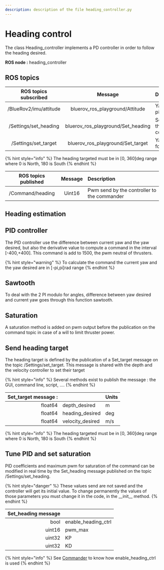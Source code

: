 ```yaml
---
description: description of the file heading_controller.py
---
```


# Heading control

The class Heading\_controller implements a PD controller in order to follow the heading desired.

**ROS node :** heading\_controller

## ROS topics

| ROS topics subscribed | Message | Description |
| :---: | :---: | :--- |
| /BlueRov2/imu/attitude | bluerov\_ros\_playground/Attitude | Yaw in \[-pi,pi\]rad |
| /Settings/set\_heading | bluerov\_ros\_playground/Set\_heading | Settings for the controller |
| /Settings/set\_target | bluerov\_ros\_playground/Set\_target | Yaw to follow |

{% hint style="info" %}
The heading targeted must be in \[0, 360\]deg range where 0 is North, 180 is South
{% endhint %}

| ROS topics published | Message | Description |
| :---: | :---: | :--- |
| /Command/heading | Uint16 | Pwm send by the controller to the commander |

## Heading estimation

## PID controller

The PID controller use the difference between current yaw and the yaw desired, but also the derivative value to compute a command in the interval \[-400,+400\]. This command is add to 1500, the pwm neutral of thrusters.

{% hint style="warning" %}
To calculate the command the current yaw and the yaw desired are in \[-pi,pi\]rad range
{% endhint %}

## Sawtooth

To deal with the 2 PI modulo for angles, difference between yaw desired and current yaw goes through this function sawtooth.

## Saturation

A saturation method is added on pwm output before the publication on the command topic in case of a will to limit thruster power.

## Send heading target

The heading target is defined by the publication of a Set\_target message on the topic /Settings/set\_target. This message is shared with the depth and the velocity controller to set their target

{% hint style="info" %}
Several methods exist to publish the message : the GUI, command line, script, ....
{% endhint %}

| Set\_target message : |  | Units |
| ---: | :--- | :--- |
| float64 | depth\_desired | m |
| float64 | heading\_desired | deg |
| float64 | velocity\_desired | m/s |

{% hint style="info" %}
The heading targeted must be in \[0, 360\]deg range where 0 is North, 180 is South
{% endhint %}

## Tune PID and set saturation

PID coefficients and maximum pwm for saturation of the command can be modified in real time by the Set\_heading message published on the topic /Settings/set\_heading.

{% hint style="danger" %}
These values send are not saved and the controller will get its initial value. To change permanently the values of those parameters you must change it in the code, in the \_\_init\_\_ method.
{% endhint %}

| Set\_heading message |  |
| ---: | :--- |
| bool | enable\_heading\_ctrl |
| uint16 | pwm\_max |
| uint32 | KP |
| uint32 | KD |

{% hint style="info" %}
See [Commander](../commander.md) to know how enable\_heading\_ctrl is used
{% endhint %}

